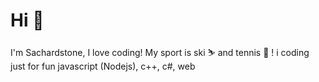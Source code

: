 # Hi :wave: 

I'm Sachardstone, I love coding!
My sport is ski :skier: and tennis :tennis: !
i coding just for fun javascript (Nodejs), c++, c#, web
